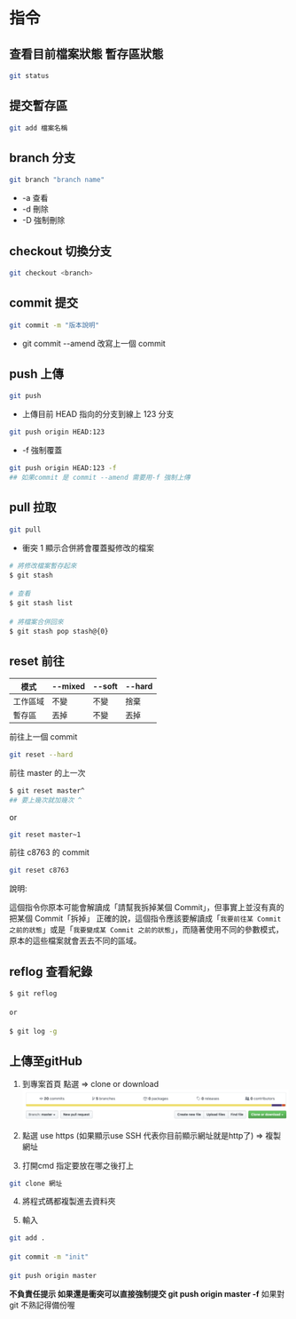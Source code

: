 # 指令

## **查看目前檔案狀態 暫存區狀態**

```bash
git status
```

## **提交暫存區**

```bash
git add 檔案名稱
```

## **branch 分支**

```bash
git branch "branch name"
```

- -a 查看
- -d 刪除
- -D 強制刪除

## **checkout 切換分支**

```bash
git checkout <branch>
```

## **commit 提交**

```bash
git commit -m "版本說明"
```

- git commit --amend 改寫上一個 commit

## **push 上傳**

```bash
git push
```

- 上傳目前 HEAD 指向的分支到線上 123 分支

```bash
git push origin HEAD:123
```

- -f 強制覆蓋

```bash
git push origin HEAD:123 -f
## 如果commit 是 commit --amend 需要用-f 強制上傳
```

## **pull 拉取**

```bash
git pull
```

- 衝突 1 顯示合併將會覆蓋擬修改的檔案

```bash
# 將修改檔案暫存起來
$ git stash

# 查看
$ git stash list

# 將檔案合併回來
$ git stash pop stash@{0}
```

## **reset 前往**

| 模式     | --mixed | --soft | --hard |
| -------- | ------- | ------ | ------ |
| 工作區域 | 不變    | 不變   | 捨棄   |
| 暫存區   | 丟掉    | 不變   | 丟掉   |

前往上一個 commit

```bash
git reset --hard
```

前往 master 的上一次

```bash
$ git reset master^
## 要上幾次就加幾次 ^
```

or

```bash
git reset master~1
```

前往 c8763 的 commit

```bash
git reset c8763
```

說明:

這個指令你原本可能會解讀成「請幫我拆掉某個 Commit」，但事實上並沒有真的把某個 Commit「拆掉」
正確的說，這個指令應該要解讀成「`我要前往某 Commit 之前的狀態`」或是「`我要變成某 Commit 之前的狀態`」，而隨著使用不同的參數模式，原本的這些檔案就會丟去不同的區域。

## **reflog 查看紀錄**

```bash
$ git reflog

or

$ git log -g
```

## 上傳至gitHub

1. 到專案首頁 點選 => clone or download ![image](https://github.com/HuaMaCQC/notes/blob/master/%E8%9E%A2%E5%B9%95%E5%BF%AB%E7%85%A7%202020-04-22%20%E4%B8%8B%E5%8D%884.30.50.png?raw=true)

2. 點選 use https (如果顯示use SSH 代表你目前顯示網址就是http了) => 複製網址

3. 打開cmd 指定要放在哪之後打上

```bash
git clone 網址
```

4. 將程式碼都複製進去資料夾

5. 輸入

``` bash
git add .

git commit -m "init"

git push origin master
```

**不負責任提示 如果還是衝突可以直接強制提交 git push origin master -f**
如果對git 不熟記得備份喔